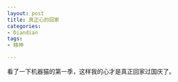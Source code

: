 ```yaml
---
layout: post
title: 真正心的回家
categories:
- Diandian
tags:
- 精神

---
```

看了一下机器猫的第一季，这样我的心才是真正回家过国庆了。
<br />